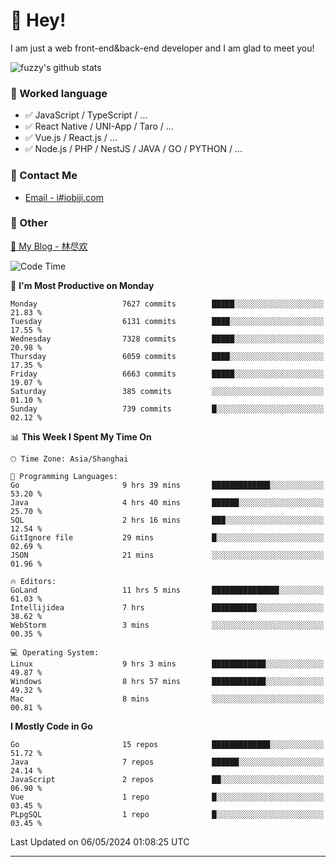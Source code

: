 # 👋 Hey!

I am just a web front-end&back-end developer and I am glad to meet you!

![fuzzy's github stats](https://github-readme-stats.vercel.app/api?username=JaydenForYou&&show_icons=true&&title_color=1abc9c&&icon_color=1abc9c)


### 📝 Worked language

- ✅ JavaScript / TypeScript / ...
- ✅ React Native / UNI-App / Taro / ...
- ✅ Vue.js / React.js / ...
- ✅ Node.js / PHP / NestJS / JAVA / GO / PYTHON / ...

### 📮 Contact Me

- [Email - i#iobiji.com](mailto:i@iobiji.com)


### 🤪 Other

[📌 My Blog - 林尽欢](https://iobiji.com)

<!--START_SECTION:waka-->
![Code Time](http://img.shields.io/badge/Code%20Time-507%20hrs%2027%20mins-blue)

📅 **I'm Most Productive on Monday** 

```text
Monday                   7627 commits        █████░░░░░░░░░░░░░░░░░░░░   21.83 % 
Tuesday                  6131 commits        ████░░░░░░░░░░░░░░░░░░░░░   17.55 % 
Wednesday                7328 commits        █████░░░░░░░░░░░░░░░░░░░░   20.98 % 
Thursday                 6059 commits        ████░░░░░░░░░░░░░░░░░░░░░   17.35 % 
Friday                   6663 commits        █████░░░░░░░░░░░░░░░░░░░░   19.07 % 
Saturday                 385 commits         ░░░░░░░░░░░░░░░░░░░░░░░░░   01.10 % 
Sunday                   739 commits         █░░░░░░░░░░░░░░░░░░░░░░░░   02.12 % 
```


📊 **This Week I Spent My Time On** 

```text
🕑︎ Time Zone: Asia/Shanghai

💬 Programming Languages: 
Go                       9 hrs 39 mins       █████████████░░░░░░░░░░░░   53.20 % 
Java                     4 hrs 40 mins       ██████░░░░░░░░░░░░░░░░░░░   25.70 % 
SQL                      2 hrs 16 mins       ███░░░░░░░░░░░░░░░░░░░░░░   12.54 % 
GitIgnore file           29 mins             █░░░░░░░░░░░░░░░░░░░░░░░░   02.69 % 
JSON                     21 mins             ░░░░░░░░░░░░░░░░░░░░░░░░░   01.96 % 

🔥 Editors: 
GoLand                   11 hrs 5 mins       ███████████████░░░░░░░░░░   61.03 % 
Intellijidea             7 hrs               ██████████░░░░░░░░░░░░░░░   38.62 % 
WebStorm                 3 mins              ░░░░░░░░░░░░░░░░░░░░░░░░░   00.35 % 

💻 Operating System: 
Linux                    9 hrs 3 mins        ████████████░░░░░░░░░░░░░   49.87 % 
Windows                  8 hrs 57 mins       ████████████░░░░░░░░░░░░░   49.32 % 
Mac                      8 mins              ░░░░░░░░░░░░░░░░░░░░░░░░░   00.81 % 
```

**I Mostly Code in Go** 

```text
Go                       15 repos            █████████████░░░░░░░░░░░░   51.72 % 
Java                     7 repos             ██████░░░░░░░░░░░░░░░░░░░   24.14 % 
JavaScript               2 repos             ██░░░░░░░░░░░░░░░░░░░░░░░   06.90 % 
Vue                      1 repo              █░░░░░░░░░░░░░░░░░░░░░░░░   03.45 % 
PLpgSQL                  1 repo              █░░░░░░░░░░░░░░░░░░░░░░░░   03.45 % 
```




 Last Updated on 06/05/2024 01:08:25 UTC
<!--END_SECTION:waka-->
---
